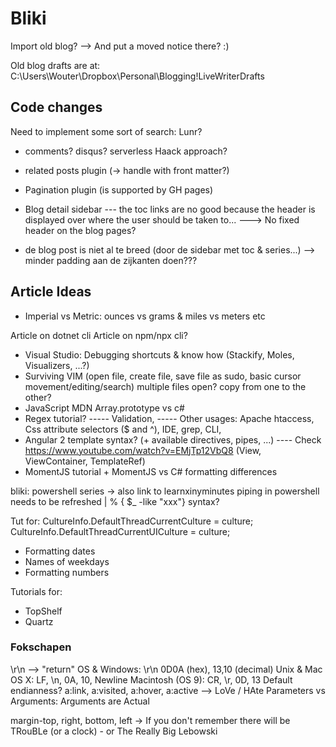 Bliki
=====

Import old blog?
--> And put a moved notice there? :)

Old blog drafts are at:
C:\Users\Wouter\Dropbox\Personal\Blogging\!LiveWriterDrafts


Code changes
------------

Need to implement some sort of search: Lunr?


- comments? disqus? serverless Haack approach?
- related posts plugin (-> handle with front matter?)


- Pagination plugin (is supported by GH pages)

- Blog detail sidebar
--- the toc links are no good because the header is displayed over where the user should be taken to...
---> No fixed header on the blog pages?


- de blog post is niet al te breed (door de sidebar met toc & series...)
--> minder padding aan de zijkanten doen???



Article Ideas
-------------

- Imperial vs Metric: ounces vs grams & miles vs meters etc

Article on dotnet cli
Article on npm/npx cli?

- Visual Studio: Debugging shortcuts & know how (Stackify, Moles, Visualizers, ...?)
- Surviving VIM (open file, create file, save file as sudo, basic cursor movement/editing/search) multiple files open? copy from one to the other?
- JavaScript MDN Array.prototype vs c#
- Regex tutorial?
----- Validation, 
----- Other usages: Apache htaccess, Css attribute selectors ($ and ^), IDE, grep, CLI, 
- Angular 2 template syntax? (+ available directives, pipes, ...) 
---- Check https://www.youtube.com/watch?v=EMjTp12VbQ8 (View, ViewContainer, TemplateRef)
- MomentJS tutorial + MomentJS vs C# formatting differences

bliki: powershell series -> also link to learnxinyminutes
piping in powershell needs to be refreshed
| % { $_ -like "xxx"} syntax?


Tut for:
CultureInfo.DefaultThreadCurrentCulture = culture;
CultureInfo.DefaultThreadCurrentUICulture = culture;
- Formatting dates
- Names of weekdays
- Formatting numbers


Tutorials for:
- TopShelf
- Quartz


### Fokschapen

\r\n --> "return"
OS & Windows: \r\n 0D0A (hex), 13,10 (decimal)
Unix & Mac OS X: LF, \n, 0A, 10, Newline
Macintosh (OS 9): CR, \r, 0D, 13
Default endianness?
a:link, a:visited, a:hover, a:active --> LoVe / HAte
Parameters vs Arguments: Arguments are Actual

margin-top, right, bottom, left -> If you don't remember there will be TRouBLe
(or a clock) - or The Really Big Lebowski

